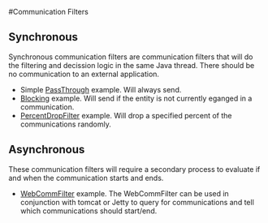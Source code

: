 #Communication Filters

## Synchronous
Synchronous communication filters are communication filters that will do the filtering and decission logic in the same Java thread. There should be no communication to an external application.

 * Simple [PassThrough](filters/PassThrough.java) example. Will always send.
 * [Blocking](filters/BlockingFilter.java) example. Will send if the entity is not currently eganged in a communication.
 * [PercentDropFilter](filters/PercentDropFilter.java) example. Will drop a specified percent of the communications randomly.

## Asynchronous
These communication filters will require a secondary process to evaluate if and when the communication starts and ends.
 * [WebCommFilter](filters/WebCommFilter.java) example.
The WebCommFilter can be used in conjunction with tomcat or Jetty to query for communications and tell which communications should start/end.